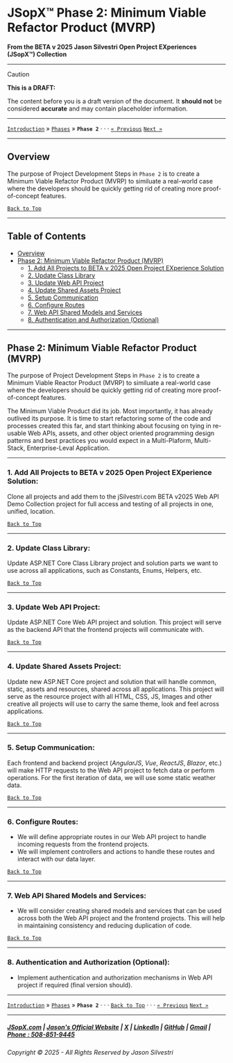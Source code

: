 # JSopX™ Phase 2: Minimum Viable Refactor Product (MVRP)


**From the ﻿BETA v 2025 Jason Silvestri Open Project EXperiences (JSopX™) Collection**

---


> [!CAUTION]
> **This is a DRAFT:**
> 
> The content before you is a draft version of the document. It **should not** be considered **accurate** and may contain placeholder information.
>

---

[`Introduction`](../Introduction/) » [`Phases`](./ReadMe.md) » **`Phase 2`**  · · · [`« Previous`](./Phase-1.md) [`Next »`](./Phase-3.md)

---

## **Overview**

The purpose of Project Development Steps in `Phase 2` is to create a Minimum Viable Refactor Product (MVRP) to similuate a real-world case where the developers should be quickly getting rid of creating more proof-of-concept features.

[`Back to Top`](#table-of-contents)

---

## Table of Contents

  - [Overview](#overview)
  - [Phase 2: Minimum Viable Refactor Product (MVRP)](#phase-2-minimum-viable-refactor-product-mvrp)
    - [1. Add All Projects to BETA v 2025 Open Project EXperience Solution](#1-add-all-projects-to-beta-v-2025-open-project-experience-solution)
    - [2. Update Class Library](#2-update-class-library)
    - [3. Update Web API Project](#3-update-web-api-project)
    - [4. Update Shared Assets Project](#4-update-shared-assets-project)
    - [5. Setup Communication](#5-setup-communication)
    - [6. Configure Routes](#6-configure-routes)
    - [7. Web API Shared Models and Services](#7-web-api-shared-models-and-services)
    - [8. Authentication and Authorization (Optional)](#8-authentication-and-authorization-optional)

---

## Phase 2: Minimum Viable Refactor Product (MVRP)

The purpose of Project Development Steps in `Phase 2` is to create a Minimum Viable Reactor Product (MVRP) to similuate a real-world case where the developers should be quickly getting rid of creating more proof-of-concept features. 

The Minimum Viable Product did its job. Most importantly, it has already outlived its purpose. It is time to start refactoring some of the code and processes created this far, and start thinking about focusing on tying in re-usable Web APIs, assets, and other object oriented programming design patterns and best practices you would expect in a Multi-Plaform, Multi-Stack, Enterprise-Leval Application.

---

### 1. **Add All Projects to BETA v 2025 Open Project EXperience Solution**:

Clone all projects and add them to the jSilvestri.com BETA v2025 Web API Demo Collection project for full access and testing of all projects in one, unified, location.
   
[`Back to Top`](#table-of-contents)

---

### 2. **Update Class Library**: 

Update ASP.NET Core Class Library project and solution parts we want to use across all applications, such as Constants, Enums, Helpers, etc.
      
[`Back to Top`](#table-of-contents)

---

### 3. **Update Web API Project**: 

Update ASP.NET Core Web API project and solution. This project will serve as the backend API that the frontend projects will communicate with.
   
[`Back to Top`](#table-of-contents)

---

### 4. **Update Shared Assets Project**: 
   
Update new ASP.NET Core project and solution that will handle common, static, assets and resources, shared across all applications. This project will serve as the resource project with all HTML, CSS, JS, Images and other creative all projects will use to carry the same theme, look and feel across applications.
   
[`Back to Top`](#table-of-contents)

---

### 5. **Setup Communication**:
Each frontend and backend project (_AngularJS_, _Vue_, _ReactJS_, _Blazor_, etc.) will make HTTP requests to the Web API project to fetch data or perform operations. For the first iteration of data, we will use some static weather data. 
   
[`Back to Top`](#table-of-contents)

---

### 6. **Configure Routes**:

   - We will define appropriate routes in our Web API project to handle incoming requests from the frontend projects.
   - We will implement controllers and actions to handle these routes and interact with our data layer.
      
[`Back to Top`](#table-of-contents)

---

### 7. **Web API Shared Models and Services**:
   - We will consider creating shared models and services that can be used across both the Web API project and the frontend projects. This will help in maintaining consistency and reducing duplication of code.
      
[`Back to Top`](#table-of-contents)

---

### 8. **Authentication and Authorization (Optional)**:

   - Implement authentication and authorization mechanisms in Web API project if required (final version should).

---

[`Introduction`](../Introduction/) » [`Phases`](./ReadMe.md) » **`Phase 2`**  · · ·  [`Back to Top`](#table-of-contents) · · · [`« Previous`](./Phase-1.md) [`Next »`](./Phase-3.md)

---

##### [JSopX.com](https://www.jsopx.com/) | [Jason's Official Website](https://www.jsilvestri.com/) | [X](https://www.x.com/JasonSilvestri) | [LinkedIn](http://www.linkedin.com/in/JasonSilvestri) | [GitHub](https://github.com/JasonSilvestri) | [Gmail](mailto:therealjasonsilvestri@gmail.com) | [Phone : 508-851-9445](phoneto:508-851-9445)

###### Copyright © 2025 - All Rights Reserved by Jason Silvestri